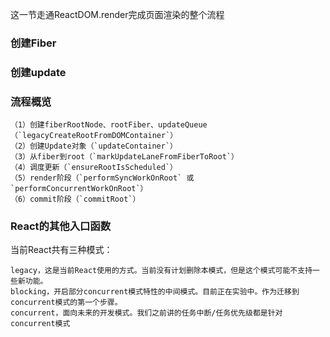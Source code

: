 这一节走通ReactDOM.render完成页面渲染的整个流程

### 创建Fiber

### 创建update

### 流程概览

    （1）创建fiberRootNode、rootFiber、updateQueue（`legacyCreateRootFromDOMContainer`）
    （2）创建Update对象（`updateContainer`）
    （3）从fiber到root（`markUpdateLaneFromFiberToRoot`）
    （4）调度更新（`ensureRootIsScheduled`）
    （5）render阶段（`performSyncWorkOnRoot` 或 `performConcurrentWorkOnRoot`）
    （6）commit阶段（`commitRoot`）

### React的其他入口函数

当前React共有三种模式：

    legacy，这是当前React使用的方式。当前没有计划删除本模式，但是这个模式可能不支持一些新功能。
    blocking，开启部分concurrent模式特性的中间模式。目前正在实验中。作为迁移到concurrent模式的第一个步骤。
    concurrent，面向未来的开发模式。我们之前讲的任务中断/任务优先级都是针对concurrent模式